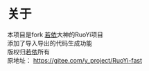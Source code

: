 关于
======
本项目是fork [若依](https://gitee.com/y_project)大神的RuoYi项目<br>添加了导入导出的代码生成功能
<br>
版权归[若依](https://gitee.com/y_project)所有
<br>
原地址：
https://gitee.com/y_project/RuoYi-fast
